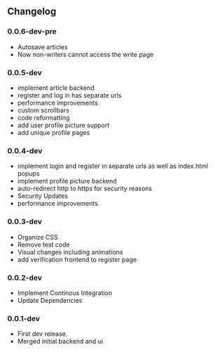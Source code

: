 ## Changelog

### 0.0.6-dev-pre

- Autosave articles
- Now non-writers cannot access the write page

### 0.0.5-dev

- implement article backend
- register and log in has separate urls
- performance improvements
- custom scrollbars
- code reformatting
- add user profile picture support
- add unique profile pages

### 0.0.4-dev

- implement login and register in separate urls as well as index.html popups
- implement profile picture backend
- auto-redirect http to https for security reasons
- Security Updates
- performance improvements

### 0.0.3-dev

- Organize CSS
- Remove test code
- Visual changes including animations
- add verification frontend to register page

### 0.0.2-dev

- Implement Continous Integration
- Update Dependencies

### 0.0.1-dev

- First dev release.
- Merged initial backend and ui
